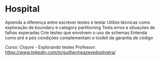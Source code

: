 # Hospital

Aprenda a diferença entre escrever testes e testar
Utilize técnicas como exploração de boundary e category partitioning
Tests erros e situações de falhas esperadas
Crie testes que envolvem o uso de schemas
Entenda como pré e pós condições complementam o toolkit de garantia de código

Curso: Clojure - Explorando testes
Professor: https://www.linkedin.com/in/guilhermeazevedosilveira/
